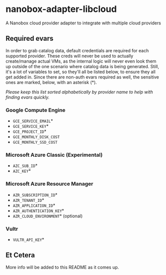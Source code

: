 # nanobox-adapter-libcloud
A Nanobox cloud provider adapter to integrate with multiple cloud providers

## Required evars
In order to grab catalog data, default credentials are required for each supported provider. These creds will never be used to actually create/manage actual VMs, as the internal logic will never even look them up outside of the one scenario where catalog data is being generated. Still, it's a lot of variables to set, so they'll all be listed below, to ensure they all get added in. Since there are non-auth evars required as well, the sensitive ones are marked, below, with an asterisk (\*).

_Please keep this list sorted alphabetically by provider name to help with finding evars quickly._

### Google Compute Engine
-   `GCE_SERVICE_EMAIL`\*
-   `GCE_SERVICE_KEY`\*
-   `GCE_PROJECT_ID`\*
-   `GCE_MONTHLY_DISK_COST`
-   `GCE_MONTHLY_SSD_COST`

### Microsoft Azure Classic (Experimental)
-   `AZC_SUB_ID`\*
-   `AZC_KEY`\*

### Microsoft Azure Resource Manager
-   `AZR_SUBSCRIPTION_ID`\*
-   `AZR_TENANT_ID`\*
-   `AZR_APPLICATION_ID`\*
-   `AZR_AUTHENTICATION_KEY`\*
-   `AZR_CLOUD_ENVIRONMENT`\* (optional)

### Vultr
-   `VULTR_API_KEY`\*

## Et Cetera
More info will be added to this README as it comes up.
